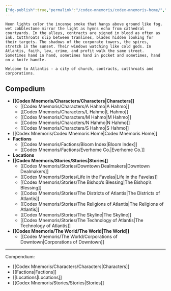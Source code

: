 ```yaml
---
{"dg-publish":true,"permalink":"/codex-mnemoris/codex-mnemoris-home/","tags":["gardenEntry"],"created":"2025-09-13T14:29:54.788+03:00","updated":"2025-09-13T15:05:21.548+03:00"}
---
```


	Neon lights color the incense smoke that hangs above ground like fog. wet cobblestone mirror the light as hymns echo from cathedral courtyards. In the alleys, contracts are signed in blood as often as ink. Cutthroats slip between tramlines, blades hidden looking for their targets. The shadows of the corporate towers, the spires, stretch in the sunset. Their windows watching like cold gods. In Atlantis, faith, law, crime, and profit walk the same street. Sometimes hand in hand, sometimes hand in pocket and sometimes, hand on a knife handle.
	
	Welcome to Atlantis - a city of church, contracts, cutthroats and corporations.


<div class="transclusion internal-embed is-loaded"><div class="markdown-embed">



## Compedium


- **[[Codex Mnemoris/Characters/Characters\|Characters]]**
	- [[Codex Mnemoris/Characters/A Hahmo\|A Hahmo]]
	- [[Codex Mnemoris/Characters/L Hahmo\|L Hahmo]]
	- [[Codex Mnemoris/Characters/M Hahmo\|M Hahmo]]
	- [[Codex Mnemoris/Characters/N Hahmo\|N Hahmo]]
	- [[Codex Mnemoris/Characters/S Hahmo\|S Hahmo]]
- [[Codex Mnemoris/Codex Mnemoris Home\|Codex Mnemoris Home]]
- **Factions**
	- [[Codex Mnemoris/Factions/Bloom Index\|Bloom Index]]
	- [[Codex Mnemoris/Factions/Everhome Co.\|Everhome Co.]]
- **Locations**
- **[[Codex Mnemoris/Stories/Stories\|Stories]]**
	- [[Codex Mnemoris/Stories/Downtown Dealmakers\|Downtown Dealmakers]]
	- [[Codex Mnemoris/Stories/Life in the Favelas\|Life in the Favelas]]
	- [[Codex Mnemoris/Stories/The Bishop’s Blessing\|The Bishop’s Blessing]]
	- [[Codex Mnemoris/Stories/The Districts of Atlantis\|The Districts of Atlantis]]
	- [[Codex Mnemoris/Stories/The Religions of Atlantis\|The Religions of Atlantis]]
	- [[Codex Mnemoris/Stories/The Skyline\|The Skyline]]
	- [[Codex Mnemoris/Stories/The Technology of Atlantis\|The Technology of Atlantis]]
- **[[Codex Mnemoris/The World/The World\|The World]]**
	- [[Codex Mnemoris/The World/Corporations of Downtown\|Corporations of Downtown]]





---

</div></div>


Compendium:
- [[Codex Mnemoris/Characters/Characters\|Characters]]
- [[Factions\|Factions]]
- [[Locations\|Locations]]
- [[Codex Mnemoris/Stories/Stories\|Stories]]
